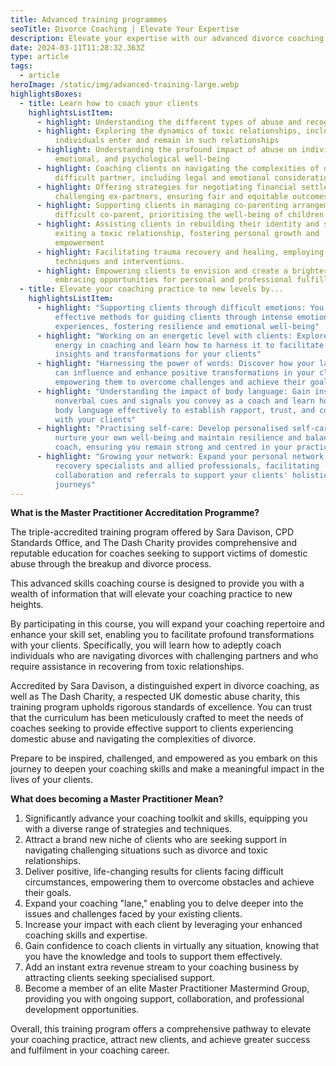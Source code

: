 ```yaml
---
title: Advanced training programmes
seoTitle: Divorce Coaching | Elevate Your Expertise
description: Elevate your expertise with our advanced divorce coaching training programs. Gain skills and certification to excel in the field of divorce coaching
date: 2024-03-11T11:28:32.363Z
type: article
tags:
  - article
heroImage: /static/img/advanced-training-large.webp
highlightsBoxes:
  - title: Learn how to coach your clients
    highlightsListItem:
      - highlight: Understanding the different types of abuse and recognising the signs
      - highlight: Exploring the dynamics of toxic relationships, including why
          individuals enter and remain in such relationships
      - highlight: Understanding the profound impact of abuse on individuals' physical,
          emotional, and psychological well-being
      - highlight: Coaching clients on navigating the complexities of divorcing a
          difficult partner, including legal and emotional considerations
      - highlight: Offering strategies for negotiating financial settlements with
          challenging ex-partners, ensuring fair and equitable outcomes
      - highlight: Supporting clients in managing co-parenting arrangements with a
          difficult co-parent, prioritising the well-being of children
      - highlight: Assisting clients in rebuilding their identity and self-worth after
          exiting a toxic relationship, fostering personal growth and
          empowerment
      - highlight: Facilitating trauma recovery and healing, employing evidence-based
          techniques and interventions.
      - highlight: Empowering clients to envision and create a brighter future,
          embracing opportunities for personal and professional fulfillment.
  - title: Elevate your coaching practice to new levels by...
    highlightsListItem:
      - highlight: "Supporting clients through difficult emotions: You will learn
          effective methods for guiding clients through intense emotional
          experiences, fostering resilience and emotional well-being"
      - highlight: "Working on an energetic level with clients: Explore the role of
          energy in coaching and learn how to harness it to facilitate deeper
          insights and transformations for your clients"
      - highlight: "Harnessing the power of words: Discover how your language choices
          can influence and enhance positive transformations in your clients,
          empowering them to overcome challenges and achieve their goals"
      - highlight: "Understanding the impact of body language: Gain insight into the
          nonverbal cues and signals you convey as a coach and learn how to use
          body language effectively to establish rapport, trust, and connection
          with your clients"
      - highlight: "Practising self-care: Develop personalised self-care routines to
          nurture your own well-being and maintain resilience and balance as a
          coach, ensuring you remain strong and centred in your practice"
      - highlight: "Growing your network: Expand your personal network of trauma
          recovery specialists and allied professionals, facilitating
          collaboration and referrals to support your clients' holistic healing
          journeys"
---
```

**What is the Master Practitioner Accreditation Programme?**

The triple-accredited training program offered by Sara Davison, CPD Standards Office, and The Dash Charity provides comprehensive and reputable education for coaches seeking to support victims of domestic abuse through the breakup and divorce process.

This advanced skills coaching course is designed to provide you with a wealth of information that will elevate your coaching practice to new heights.

By participating in this course, you will expand your coaching repertoire and enhance your skill set, enabling you to facilitate profound transformations with your clients. Specifically, you will learn how to adeptly coach individuals who are navigating divorces with challenging partners and who require assistance in recovering from toxic relationships.

Accredited by Sara Davison, a distinguished expert in divorce coaching, as well as The Dash Charity, a respected UK domestic abuse charity, this training program upholds rigorous standards of excellence. You can trust that the curriculum has been meticulously crafted to meet the needs of coaches seeking to provide effective support to clients experiencing domestic abuse and navigating the complexities of divorce.

Prepare to be inspired, challenged, and empowered as you embark on this journey to deepen your coaching skills and make a meaningful impact in the lives of your clients.

**What does becoming a Master Practitioner Mean?**

1. Significantly advance your coaching toolkit and skills, equipping you with a diverse range of strategies and techniques.
2. Attract a brand new niche of clients who are seeking support in navigating challenging situations such as divorce and toxic relationships.
3. Deliver positive, life-changing results for clients facing difficult circumstances, empowering them to overcome obstacles and achieve their goals.
4. Expand your coaching "lane," enabling you to delve deeper into the issues and challenges faced by your existing clients.
5. Increase your impact with each client by leveraging your enhanced coaching skills and expertise.
6. Gain confidence to coach clients in virtually any situation, knowing that you have the knowledge and tools to support them effectively.
7. Add an instant extra revenue stream to your coaching business by attracting clients seeking specialised support.
8. Become a member of an elite Master Practitioner Mastermind Group, providing you with ongoing support, collaboration, and professional development opportunities.

Overall, this training program offers a comprehensive pathway to elevate your coaching practice, attract new clients, and achieve greater success and fulfilment in your coaching career.
